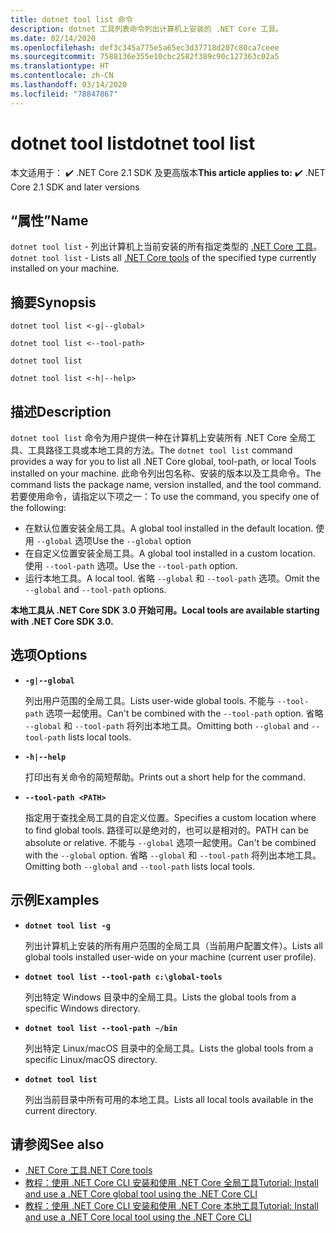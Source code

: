 ```yaml
---
title: dotnet tool list 命令
description: dotnet 工具列表命令列出计算机上安装的 .NET Core 工具。
ms.date: 02/14/2020
ms.openlocfilehash: def3c345a775e5a65ec3d37718d207c80ca7ceee
ms.sourcegitcommit: 7588136e355e10cbc2582f389c90c127363c02a5
ms.translationtype: HT
ms.contentlocale: zh-CN
ms.lasthandoff: 03/14/2020
ms.locfileid: "78847867"
---
```

# <a name="dotnet-tool-list"></a><span data-ttu-id="90b47-103">dotnet tool list</span><span class="sxs-lookup"><span data-stu-id="90b47-103">dotnet tool list</span></span>

<span data-ttu-id="90b47-104">本文适用于： ✔️ .NET Core 2.1 SDK 及更高版本</span><span class="sxs-lookup"><span data-stu-id="90b47-104">**This article applies to:** ✔️ .NET Core 2.1 SDK and later versions</span></span>

## <a name="name"></a><span data-ttu-id="90b47-105">“属性”</span><span class="sxs-lookup"><span data-stu-id="90b47-105">Name</span></span>

<span data-ttu-id="90b47-106">`dotnet tool list` - 列出计算机上当前安装的所有指定类型的 [.NET Core 工具](global-tools.md)。</span><span class="sxs-lookup"><span data-stu-id="90b47-106">`dotnet tool list` - Lists all [.NET Core tools](global-tools.md) of the specified type currently installed on your machine.</span></span>

## <a name="synopsis"></a><span data-ttu-id="90b47-107">摘要</span><span class="sxs-lookup"><span data-stu-id="90b47-107">Synopsis</span></span>

```dotnetcli
dotnet tool list <-g|--global>

dotnet tool list <--tool-path>

dotnet tool list

dotnet tool list <-h|--help>
```

## <a name="description"></a><span data-ttu-id="90b47-108">描述</span><span class="sxs-lookup"><span data-stu-id="90b47-108">Description</span></span>

<span data-ttu-id="90b47-109">`dotnet tool list` 命令为用户提供一种在计算机上安装所有 .NET Core 全局工具、工具路径工具或本地工具的方法。</span><span class="sxs-lookup"><span data-stu-id="90b47-109">The `dotnet tool list` command provides a way for you to list all .NET Core global, tool-path, or local Tools installed on your machine.</span></span> <span data-ttu-id="90b47-110">此命令列出包名称、安装的版本以及工具命令。</span><span class="sxs-lookup"><span data-stu-id="90b47-110">The command lists the package name, version installed, and the tool command.</span></span>  <span data-ttu-id="90b47-111">若要使用命令，请指定以下项之一：</span><span class="sxs-lookup"><span data-stu-id="90b47-111">To use the command, you specify one of the following:</span></span>

* <span data-ttu-id="90b47-112">在默认位置安装全局工具。</span><span class="sxs-lookup"><span data-stu-id="90b47-112">A global tool installed in the default location.</span></span> <span data-ttu-id="90b47-113">使用 `--global` 选项</span><span class="sxs-lookup"><span data-stu-id="90b47-113">Use the `--global` option</span></span>
* <span data-ttu-id="90b47-114">在自定义位置安装全局工具。</span><span class="sxs-lookup"><span data-stu-id="90b47-114">A global tool installed in a custom location.</span></span> <span data-ttu-id="90b47-115">使用 `--tool-path` 选项。</span><span class="sxs-lookup"><span data-stu-id="90b47-115">Use the `--tool-path` option.</span></span>
* <span data-ttu-id="90b47-116">运行本地工具。</span><span class="sxs-lookup"><span data-stu-id="90b47-116">A local tool.</span></span> <span data-ttu-id="90b47-117">省略 `--global` 和 `--tool-path` 选项。</span><span class="sxs-lookup"><span data-stu-id="90b47-117">Omit the `--global` and `--tool-path` options.</span></span>

<span data-ttu-id="90b47-118">**本地工具从 .NET Core SDK 3.0 开始可用。**</span><span class="sxs-lookup"><span data-stu-id="90b47-118">**Local tools are available starting with .NET Core SDK 3.0.**</span></span>

## <a name="options"></a><span data-ttu-id="90b47-119">选项</span><span class="sxs-lookup"><span data-stu-id="90b47-119">Options</span></span>

- **`-g|--global`**

  <span data-ttu-id="90b47-120">列出用户范围的全局工具。</span><span class="sxs-lookup"><span data-stu-id="90b47-120">Lists user-wide global tools.</span></span> <span data-ttu-id="90b47-121">不能与 `--tool-path` 选项一起使用。</span><span class="sxs-lookup"><span data-stu-id="90b47-121">Can't be combined with the `--tool-path` option.</span></span> <span data-ttu-id="90b47-122">省略 `--global` 和 `--tool-path` 将列出本地工具。</span><span class="sxs-lookup"><span data-stu-id="90b47-122">Omitting both `--global` and `--tool-path` lists local tools.</span></span>

- **`-h|--help`**

  <span data-ttu-id="90b47-123">打印出有关命令的简短帮助。</span><span class="sxs-lookup"><span data-stu-id="90b47-123">Prints out a short help for the command.</span></span>

- **`--tool-path <PATH>`**

  <span data-ttu-id="90b47-124">指定用于查找全局工具的自定义位置。</span><span class="sxs-lookup"><span data-stu-id="90b47-124">Specifies a custom location where to find global tools.</span></span> <span data-ttu-id="90b47-125">路径可以是绝对的，也可以是相对的。</span><span class="sxs-lookup"><span data-stu-id="90b47-125">PATH can be absolute or relative.</span></span> <span data-ttu-id="90b47-126">不能与 `--global` 选项一起使用。</span><span class="sxs-lookup"><span data-stu-id="90b47-126">Can't be combined with the `--global` option.</span></span> <span data-ttu-id="90b47-127">省略 `--global` 和 `--tool-path` 将列出本地工具。</span><span class="sxs-lookup"><span data-stu-id="90b47-127">Omitting both `--global` and `--tool-path` lists local tools.</span></span>

## <a name="examples"></a><span data-ttu-id="90b47-128">示例</span><span class="sxs-lookup"><span data-stu-id="90b47-128">Examples</span></span>

- **`dotnet tool list -g`**

  <span data-ttu-id="90b47-129">列出计算机上安装的所有用户范围的全局工具（当前用户配置文件）。</span><span class="sxs-lookup"><span data-stu-id="90b47-129">Lists all global tools installed user-wide on your machine (current user profile).</span></span>

- **`dotnet tool list --tool-path c:\global-tools`**

  <span data-ttu-id="90b47-130">列出特定 Windows 目录中的全局工具。</span><span class="sxs-lookup"><span data-stu-id="90b47-130">Lists the global tools from a specific Windows directory.</span></span>

- **`dotnet tool list --tool-path ~/bin`**

  <span data-ttu-id="90b47-131">列出特定 Linux/macOS 目录中的全局工具。</span><span class="sxs-lookup"><span data-stu-id="90b47-131">Lists the global tools from a specific Linux/macOS directory.</span></span>

- **`dotnet tool list`**

  <span data-ttu-id="90b47-132">列出当前目录中所有可用的本地工具。</span><span class="sxs-lookup"><span data-stu-id="90b47-132">Lists all local tools available in the current directory.</span></span>

## <a name="see-also"></a><span data-ttu-id="90b47-133">请参阅</span><span class="sxs-lookup"><span data-stu-id="90b47-133">See also</span></span>

- [<span data-ttu-id="90b47-134">.NET Core 工具</span><span class="sxs-lookup"><span data-stu-id="90b47-134">.NET Core tools</span></span>](global-tools.md)
- [<span data-ttu-id="90b47-135">教程：使用 .NET Core CLI 安装和使用 .NET Core 全局工具</span><span class="sxs-lookup"><span data-stu-id="90b47-135">Tutorial: Install and use a .NET Core global tool using the .NET Core CLI</span></span>](global-tools-how-to-use.md)
- [<span data-ttu-id="90b47-136">教程：使用 .NET Core CLI 安装和使用 .NET Core 本地工具</span><span class="sxs-lookup"><span data-stu-id="90b47-136">Tutorial: Install and use a .NET Core local tool using the .NET Core CLI</span></span>](local-tools-how-to-use.md)
